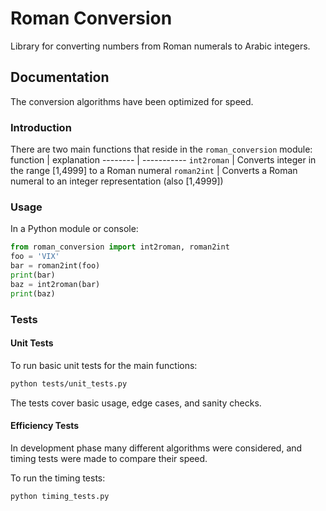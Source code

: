 # Roman Conversion

Library for converting numbers from Roman numerals to Arabic integers.

## Documentation

The conversion algorithms have been optimized for speed.


### Introduction

There are two main functions that reside in the `roman_conversion` module:
function | explanation
-------- | -----------
`int2roman` | Converts integer in the range [1,4999] to a Roman numeral
`roman2int` | Converts a Roman numeral to an integer representation (also [1,4999])

### Usage

In a Python module or console:

```python
from roman_conversion import int2roman, roman2int
foo = 'VIX'
bar = roman2int(foo)
print(bar)
baz = int2roman(bar)
print(baz)
```



### Tests

#### Unit Tests
To run basic unit tests for the main functions:
```bash
python tests/unit_tests.py
```

The tests cover basic usage, edge cases, and sanity checks.

#### Efficiency Tests
In development phase many different algorithms were considered, and timing tests were made to compare their speed.

To run the timing tests:
```bash
python timing_tests.py
```














